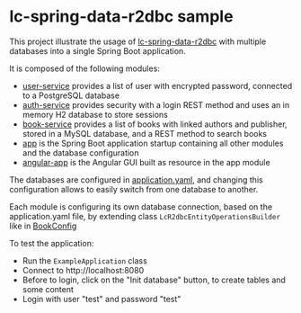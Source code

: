 # lc-spring-data-r2dbc sample

This project illustrate the usage of [lc-spring-data-r2dbc](https://github.com/lecousin/lc-spring-data-r2dbc) with multiple databases into a single Spring Boot application.

It is composed of the following modules:
 - [user-service](https://github.com/lecousin/lc-spring-data-r2dbc-sample/tree/master/user-service) provides a list of user with encrypted password, connected to a PostgreSQL database
 - [auth-service](https://github.com/lecousin/lc-spring-data-r2dbc-sample/tree/master/auth-service) provides security with a login REST method and uses an in memory H2 database to store sessions
 - [book-service](https://github.com/lecousin/lc-spring-data-r2dbc-sample/tree/master/book-service) provides a list of books with linked authors and publisher, stored in a MySQL database, and a REST method to search books
 - [app](https://github.com/lecousin/lc-spring-data-r2dbc-sample/tree/master/app) is the Spring Boot application startup containing all other modules and the database configuration
 - [angular-app](https://github.com/lecousin/lc-spring-data-r2dbc-sample/tree/master/angular-app) is the Angular GUI built as resource in the app module
 
The databases are configured in [application.yaml](https://github.com/lecousin/lc-spring-data-r2dbc-sample/tree/master/app/src/main/resources/application.yaml), and changing this configuration allows to easily switch from one database to another.

Each module is configuring its own database connection, based on the application.yaml file, by extending class `LcR2dbcEntityOperationsBuilder` like in [BookConfig](https://github.com/lecousin/lc-spring-data-r2dbc-sample/tree/master/book-service/src/main/java/com/example/book/config/BookConfig.java)

To test the application:
 - Run the `ExampleApplication` class
 - Connect to http://localhost:8080
 - Before to login, click on the "Init database" button, to create tables and some content
 - Login with user "test" and password "test"
